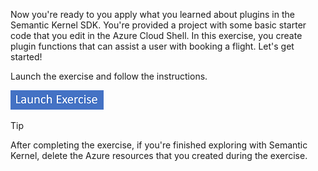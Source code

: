 Now you're ready to you apply what you learned about plugins in the Semantic Kernel SDK. You're provided a project with some basic starter code that you edit in the Azure Cloud Shell. In this exercise, you create plugin functions that can assist a user with booking a flight. Let's get started!

Launch the exercise and follow the instructions.

[![Button to launch exercise.](../media/launch-exercise.png)](https://go.microsoft.com/fwlink/?linkid=2321830&azure-portal=true)

> [!TIP]
> After completing the exercise, if you're finished exploring with Semantic Kernel, delete the Azure resources that you created during the exercise.
